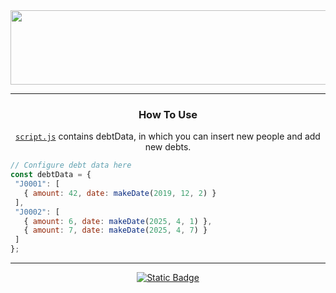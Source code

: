 <!-- Alignment -->
<div align="center">
  <!-- Banner -->
  <img width="1197" height="119" alt="DBTCTOR" src="https://github.com/user-attachments/assets/851084e9-fae3-4aaa-909e-a10d7b004bc3" />

  <!-- Divider -->
  ---

  <h3>How To Use</h3>

  <a href="./script.js" target="_blank">`script.js`</a> contains debtData, in which you can insert new people and add new debts.
  
</div>

<!-- Code -->
 ```js
// Configure debt data here
const debtData = {
  "J0001": [
    { amount: 42, date: makeDate(2019, 12, 2) }
  ],
  "J0002": [
    { amount: 6, date: makeDate(2025, 4, 1) },
    { amount: 7, date: makeDate(2025, 4, 7) }
  ]
};
```
<!-- Divider -->
---

<!-- Alignment -->
<div align="center">
  <!-- Fork Button -->
  <a href="https://github.com/Debtector/Debtector" target="_blank"><img alt="Static Badge" src="https://img.shields.io/badge/Fork-Debtector?style=for-the-badge&logo=GitHub&color=%23348543"></a>
</div>

